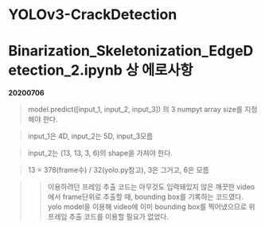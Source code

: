 # YOLOv3-CrackDetection

# Binarization_Skeletonization_EdgeDetection_2.ipynb 상 에로사항
  **20200706**
> model.predict([input_1, input_2, input_3]) 의 3 numpyt array size를 지정해야 한다.

> input_1은 4D, input_2는 5D, input_3모름

> input_2는 (13, 13, 3, 6)의 shape을 가져야 한다.

> 13 = 378(frame수) / 32(yolo.py참고), 3은 그거고, 6은 모름

>> 이용하려던 프레임 추출 코드는 아무것도 입력돼있지 않은 깨끗한 video에서 frame단위로 추출할 때, bounding box를 기록하는 코드였다.
>> yolo model을 이용해 video에 이미 bounding box를 찍어냈으므로 위 프레임 추출 코드를 이용할 필요가 없었다.

